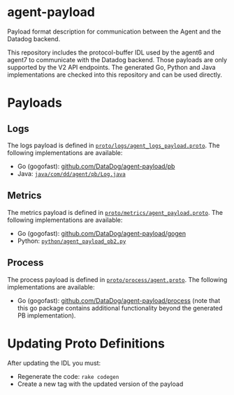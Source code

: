 # agent-payload

Payload format description for communication between the Agent and the Datadog backend.

This repository includes the protocol-buffer IDL used by the agent6 and agent7 to communicate with the Datadog backend.
Those payloads are only supported by the V2 API endpoints.
The generated Go, Python and Java implementations are checked into this repository and can be used directly.

# Payloads

## Logs

The logs payload is defined in [`proto/logs/agent_logs_payload.proto`](./proto/logs/agent_logs_payload.proto).
The following implementations are available:
 * Go (gogofast): [github.com/DataDog/agent-payload/pb](https://pkg.go.dev/github.com/DataDog/agent-payload/pb)
 * Java: [`java/com/dd/agent/pb/Log.java`](./java/com/dd/agent/pb/Log.java)

## Metrics

The metrics payload is defined in [`proto/metrics/agent_payload.proto`](./proto/metrics/agent_payload.proto).
The following implementations are available:
 * Go (gogofast): [github.com/DataDog/agent-payload/gogen](https://pkg.go.dev/github.com/DataDog/agent-payload/gogen)
 * Python: [`python/agent_payload_pb2.py`](./python/agent_payload_pb2.py)

## Process

The process payload is defined in [`proto/process/agent.proto`](./proto/process/agent.proto).
The following implementations are available:
 * Go (gogofast): [github.com/DataDog/agent-payload/process](https://pkg.go.dev/github.com/DataDog/agent-payload/process) (note that this go package contains additional functionality beyond the generated PB implementation).

# Updating Proto Definitions

After updating the IDL you must:

- Regenerate the code: `rake codegen`
- Create a new tag with the updated version of the payload
